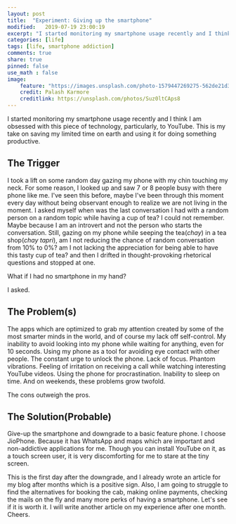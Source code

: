 ```yaml
---
layout: post
title:  "Experiment: Giving up the smartphone" 
modified:   2019-07-19 23:00:19
excerpt: "I started monitoring my smartphone usage recently and I think I am obsessed with this piece of technology, particularly, to YouTube. This is my take on saving my limited time on earth and using it for doing something productive."
categories: [life]
tags: [life, smartphone addiction]
comments: true
share: true
pinned: false
use_math : false
image:
    feature: "https://images.unsplash.com/photo-1579447269275-562de21d33c3?crop=entropy&dpr=2&fit=crop&fm=jpg&h=475&ixjsv=2.1.0&ixlib=rb-0.3.5&q=50&w=1250" 
    credit: Palash Karmore
    creditlink: https://unsplash.com/photos/Suz0ltCAps8
---
```


I started monitoring my smartphone usage recently and I think I am obsessed with this piece of technology, particularly, to YouTube. This is my take on saving my limited time on earth and using it for doing something productive.

## The Trigger

I took a lift on some random day gazing my phone with my chin touching my neck. For some reason, I looked up and saw 7 or 8 people busy with there phone like me. I've seen this before, maybe I've been through this moment every day without being observant enough to realize we are not living in the moment. I asked myself when was the last conversation I had with a random person on a random topic while having a cup of tea? I could not remember. Maybe because I am an introvert and not the person who starts the conversation. Still, gazing on my phone while seeping the tea(*chay*) in a tea shop(*chay tapri*), am I not reducing the chance of random conversation from 10% to 0%? am I not lacking the appreciation for being able to have this tasty cup of tea? and then I drifted in thought-provoking rhetorical questions and stopped at one.

What if I had no smartphone in my hand?

I asked.  

## The Problem(s)

The apps which are optimized to grab my attention created by some of the most smarter minds in the world, and of course my lack off self-control. My inability to avoid looking into my phone while waiting for anything, even for 10 seconds. Using my phone as a tool for avoiding eye contact with other people. The constant urge to unlock the phone. Lack of focus. Phantom vibrations. Feeling of irritation on receiving a call while watching interesting YouTube videos. Using the phone for procrastination. Inability to sleep on time. And on weekends, these problems grow twofold. 

The cons outweigh the pros.

## The Solution(Probable)

Give-up the smartphone and downgrade to a basic feature phone. I choose JioPhone. Because it has WhatsApp and maps which are important and non-addictive applications for me. Though you can install YouTube on it, as a touch screen user, it is very discomforting for me to stare at the tiny screen.

This is the first day after the downgrade, and I already wrote an article for my blog after months which is a positive sign. Also, I am going to struggle to find the alternatives for booking the cab, making online payments, checking the mails on the fly and many more perks of having a smartphone. Let's see if it is worth it. I will write another article on my experience after one month. Cheers.
